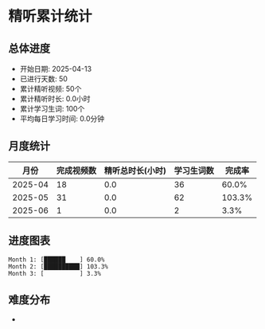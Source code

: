 # 精听累计统计

## 总体进度

- 开始日期: 2025-04-13
- 已进行天数: 50
- 累计精听视频: 50个
- 累计精听时长: 0.0小时
- 累计学习生词: 100个
- 平均每日学习时间: 0.0分钟

## 月度统计

| 月份 | 完成视频数 | 精听总时长(小时) | 学习生词数 | 完成率 |
|-----|-----------|----------------|----------|-------|
| 2025-04 | 18 | 0.0 | 36 | 60.0% |
| 2025-05 | 31 | 0.0 | 62 | 103.3% |
| 2025-06 | 1 | 0.0 | 2 | 3.3% |

## 进度图表

```
Month 1: [██████    ] 60.0%
Month 2: [██████████] 103.3%
Month 3: [          ] 3.3%
```

## 难度分布

- [简单/中等/困难]: 50 (100.0%)